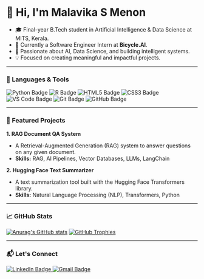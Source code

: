 # 👋 Hi, I'm Malavika S Menon

- 🎓 Final-year B.Tech student in Artificial Intelligence & Data Science at MITS, Kerala.
- 🌱 Currently a Software Engineer Intern at **Bicycle.AI**.
- 🎯 Passionate about AI, Data Science, and building intelligent systems.
- 💡 Focused on creating meaningful and impactful projects.
---

### 🚀 Languages & Tools

<p>
  <img src="https://img.shields.io/badge/Python-3776AB?style=flat&logo=python&logoColor=white" alt="Python Badge">
  <img src="https://img.shields.io/badge/R-276DC3?style=flat&logo=R&logoColor=white" alt="R Badge">
  <img src="https://img.shields.io/badge/HTML-E34F26?style=flat&logo=html5&logoColor=white" alt="HTML5 Badge">
  <img src="https://img.shields.io/badge/CSS-1572B6?style=flat&logo=css3&logoColor=white" alt="CSS3 Badge">
  <img src="https://img.shields.io/badge/VS%20Code-007ACC?style=flat&logo=visualstudiocode&logoColor=white" alt="VS Code Badge">
  <img src="https://img.shields.io/badge/Git-F05032?style=flat&logo=git&logoColor=white" alt="Git Badge">
  <img src="https://img.shields.io/badge/GitHub-181717?style=flat&logo=github&logoColor=white" alt="GitHub Badge">
</p>

---

### 📌 Featured Projects

**1. RAG Document QA System**
* A Retrieval-Augmented Generation (RAG) system to answer questions on any given document.
* **Skills:** RAG, AI Pipelines, Vector Databases, LLMs, LangChain

**2. Hugging Face Text Summarizer**
* A text summarization tool built with the Hugging Face Transformers library.
* **Skills:** Natural Language Processing (NLP), Transformers, Python

---

### 📈 GitHub Stats

[![Anurag's GitHub stats](https://github-readme-stats.vercel.app/api?username=malavika2k2&show_icons=true&theme=default)](https://github.com/malavika2k2)
[![GitHub Trophies](https://github-profile-trophies.vercel.app/?username=malavika2k2)](https://github.com/malavika2k2)

---

### 📬 Let's Connect

<p>
  <a href="https://www.linkedin.com/in/malavika-s-menon-4b4255255">
    <img src="https://img.shields.io/badge/-LinkedIn-0077B5?style=flat&logo=Linkedin&logoColor=white" alt="LinkedIn Badge">
  </a>
  <a href="mailto:menonsm2026@gmail.com">
    <img src="https://img.shields.io/badge/-Gmail-EA4335?style=flat&logo=Gmail&logoColor=white" alt="Gmail Badge">
  </a>
</p>
